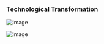 ### Technological Transformation



![image](https://github.com/saifulislam88/docker/assets/68442870/3c392818-aa43-4313-8893-72d83f1a5019)
        
![image](https://github.com/saifulislam88/docker/assets/68442870/bab8565e-344c-4d61-8568-dfb143524f92)

